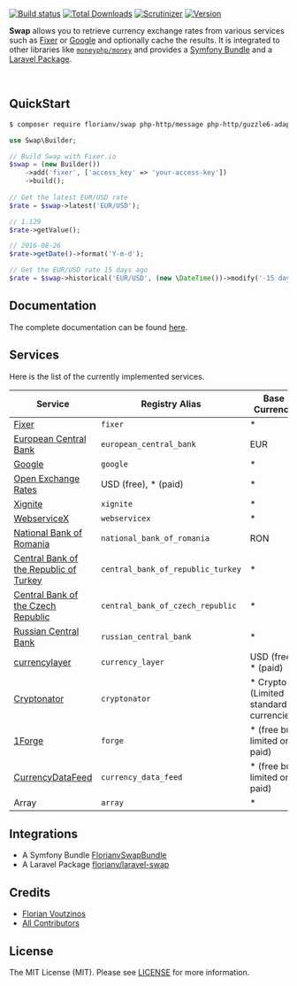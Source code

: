 [![Build status](http://img.shields.io/travis/florianv/swap.svg?style=flat-square)](https://travis-ci.org/florianv/swap)
[![Total Downloads](https://img.shields.io/packagist/dt/florianv/swap.svg?style=flat-square)](https://packagist.org/packages/florianv/swap)
[![Scrutinizer](https://img.shields.io/scrutinizer/g/florianv/swap.svg?style=flat-square)](https://scrutinizer-ci.com/g/florianv/swap)
[![Version](http://img.shields.io/packagist/v/florianv/swap.svg?style=flat-square)](https://packagist.org/packages/florianv/swap)

**Swap** allows you to retrieve currency exchange rates from various services such as [Fixer](http://fixer.io) or [Google](https://google.com/) and optionally cache the results.
It is integrated to other libraries like [`moneyphp/money`](https://github.com/moneyphp/money) and provides
a [Symfony Bundle](https://github.com/florianv/FlorianvSwapBundle) and a [Laravel Package](https://github.com/florianv/laravel-swap).

<br />

## QuickStart

```bash
$ composer require florianv/swap php-http/message php-http/guzzle6-adapter
```

```php
use Swap\Builder;

// Build Swap with Fixer.io
$swap = (new Builder())
    ->add('fixer', ['access_key' => 'your-access-key'])
    ->build();
    
// Get the latest EUR/USD rate
$rate = $swap->latest('EUR/USD');

// 1.129
$rate->getValue();

// 2016-08-26
$rate->getDate()->format('Y-m-d');

// Get the EUR/USD rate 15 days ago
$rate = $swap->historical('EUR/USD', (new \DateTime())->modify('-15 days'));
```

## Documentation

The complete documentation can be found [here](https://github.com/florianv/swap/blob/master/doc/readme.md).

## Services

Here is the list of the currently implemented services.

| Service | Registry Alias | Base Currency | Quote Currency | Historical |
|----------------------------------------------------------------|---------------|----------------------|----------------|----------------|
| [Fixer](http://fixer.io) | `fixer` | * | * | Yes |
| [European Central Bank](http://www.ecb.europa.eu/home/html/index.en.html) | `european_central_bank` | EUR | * | Yes |
| [Google](http://www.google.com/finance) | `google` | * | * | No |
| [Open Exchange Rates](https://openexchangerates.org) | USD (free), * (paid) | * | Yes |
| [Xignite](https://www.xignite.com) | `xignite` | * | * | Yes |
| [WebserviceX](http://www.webservicex.net/ws/default.aspx) | `webservicex` | * | * | No |
| [National Bank of Romania](http://www.bnr.ro) | `national_bank_of_romania` | RON | * | No |
| [Central Bank of the Republic of Turkey](http://www.tcmb.gov.tr) | `central_bank_of_republic_turkey` | * | TRY | No |
| [Central Bank of the Czech Republic](http://www.cnb.cz) | `central_bank_of_czech_republic` | * | CZK | No |
| [Russian Central Bank](http://http://www.cbr.ru) | `russian_central_bank` | * | RUB | Yes |
| [currencylayer](https://currencylayer.com) | `currency_layer` | USD (free), * (paid) | * | Yes |
| [Cryptonator](https://www.cryptonator.com) | `cryptonator` | * Crypto (Limited standard currencies) | * Crypto (Limited standard currencies)  | No |
| [1Forge](https://1forge.com) | `forge` | * (free but limited or paid) | * (free but limited or paid) | No |
| [CurrencyDataFeed](https://currencydatafeed.com) | `currency_data_feed` | * (free but limited or paid) | * (free but limited or paid) | No |
| Array | `array` | * | * | Yes |

## Integrations

- A Symfony Bundle [FlorianvSwapBundle](https://github.com/florianv/FlorianvSwapBundle)
- A Laravel Package [florianv/laravel-swap](https://github.com/florianv/laravel-swap)

## Credits

- [Florian Voutzinos](https://github.com/florianv)
- [All Contributors](https://github.com/florianv/swap/contributors)

## License

The MIT License (MIT). Please see [LICENSE](https://github.com/florianv/swap/blob/master/LICENSE) for more information.
